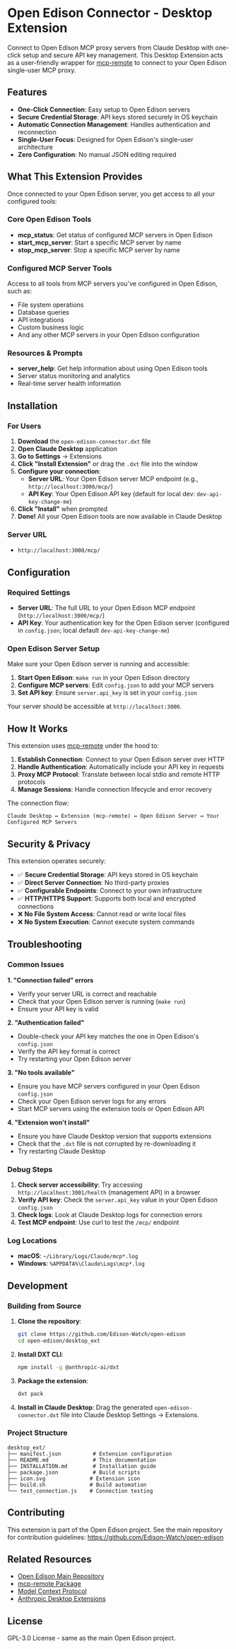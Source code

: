 # Open Edison Connector - Desktop Extension

Connect to Open Edison MCP proxy servers from Claude Desktop with one-click setup and secure API key management. This Desktop Extension acts as a user-friendly wrapper for [mcp-remote](https://www.npmjs.com/package/mcp-remote) to connect to your Open Edison single-user MCP proxy.

## Features

- **One-Click Connection**: Easy setup to Open Edison servers
- **Secure Credential Storage**: API keys stored securely in OS keychain
- **Automatic Connection Management**: Handles authentication and reconnection
- **Single-User Focus**: Designed for Open Edison's single-user architecture
- **Zero Configuration**: No manual JSON editing required

## What This Extension Provides

Once connected to your Open Edison server, you get access to all your configured tools:

### Core Open Edison Tools

- **mcp_status**: Get status of configured MCP servers in Open Edison
- **start_mcp_server**: Start a specific MCP server by name
- **stop_mcp_server**: Stop a specific MCP server by name

### Configured MCP Server Tools

Access to all tools from MCP servers you've configured in Open Edison, such as:

- File system operations
- Database queries
- API integrations
- Custom business logic
- And any other MCP servers in your Open Edison configuration

### Resources & Prompts

- **server_help**: Get help information about using Open Edison tools
- Server status monitoring and analytics
- Real-time server health information

## Installation

### For Users

1. **Download** the `open-edison-connector.dxt` file
2. **Open Claude Desktop** application
3. **Go to Settings** → Extensions
4. **Click "Install Extension"** or drag the `.dxt` file into the window
5. **Configure your connection**:
   - **Server URL**: Your Open Edison server MCP endpoint (e.g., `http://localhost:3000/mcp/`)
   - **API Key**: Your Open Edison API key (default for local dev: `dev-api-key-change-me`)
6. **Click "Install"** when prompted
7. **Done!** All your Open Edison tools are now available in Claude Desktop

### Server URL

- `http://localhost:3000/mcp/`

## Configuration

### Required Settings

- **Server URL**: The full URL to your Open Edison MCP endpoint (`http://localhost:3000/mcp/`)
- **API Key**: Your authentication key for the Open Edison server (configured in `config.json`; local default `dev-api-key-change-me`)

### Open Edison Server Setup

Make sure your Open Edison server is running and accessible:

1. **Start Open Edison**: `make run` in your Open Edison directory
2. **Configure MCP servers**: Edit `config.json` to add your MCP servers
3. **Set API key**: Ensure `server.api_key` is set in your `config.json`

Your server should be accessible at `http://localhost:3000`.

## How It Works

This extension uses [mcp-remote](https://www.npmjs.com/package/mcp-remote) under the hood to:

1. **Establish Connection**: Connect to your Open Edison server over HTTP
2. **Handle Authentication**: Automatically include your API key in requests
3. **Proxy MCP Protocol**: Translate between local stdio and remote HTTP protocols
4. **Manage Sessions**: Handle connection lifecycle and error recovery

The connection flow:

```
Claude Desktop ↔ Extension (mcp-remote) ↔ Open Edison Server ↔ Your Configured MCP Servers
```

## Security & Privacy

This extension operates securely:

- ✅ **Secure Credential Storage**: API keys stored in OS keychain
- ✅ **Direct Server Connection**: No third-party proxies
- ✅ **Configurable Endpoints**: Connect to your own infrastructure
- ✅ **HTTP/HTTPS Support**: Supports both local and encrypted connections
- ❌ **No File System Access**: Cannot read or write local files
- ❌ **No System Execution**: Cannot execute system commands

## Troubleshooting

### Common Issues

**1. "Connection failed" errors**

- Verify your server URL is correct and reachable
- Check that your Open Edison server is running (`make run`)
- Ensure your API key is valid

**2. "Authentication failed"**

- Double-check your API key matches the one in Open Edison's `config.json`
- Verify the API key format is correct
- Try restarting your Open Edison server

**3. "No tools available"**

- Ensure you have MCP servers configured in your Open Edison `config.json`
- Check your Open Edison server logs for any errors
- Start MCP servers using the extension tools or Open Edison API

**4. "Extension won't install"**

- Ensure you have Claude Desktop version that supports extensions
- Check that the `.dxt` file is not corrupted by re-downloading it
- Try restarting Claude Desktop

### Debug Steps

1. **Check server accessibility**: Try accessing `http://localhost:3001/health` (management API) in a browser
2. **Verify API key**: Check the `server.api_key` value in your Open Edison `config.json`
3. **Check logs**: Look at Claude Desktop logs for connection errors
4. **Test MCP endpoint**: Use curl to test the `/mcp/` endpoint

### Log Locations

- **macOS**: `~/Library/Logs/Claude/mcp*.log`
- **Windows**: `%APPDATA%\Claude\Logs\mcp*.log`

## Development

### Building from Source

1. **Clone the repository**:

   ```bash
   git clone https://github.com/Edison-Watch/open-edison
   cd open-edison/desktop_ext
   ```

2. **Install DXT CLI**:

   ```bash
   npm install -g @anthropic-ai/dxt
   ```

3. **Package the extension**:

   ```bash
   dxt pack
   ```

4. **Install in Claude Desktop**:
   Drag the generated `open-edison-connector.dxt` file into Claude Desktop Settings → Extensions.

### Project Structure

```
desktop_ext/
├── manifest.json          # Extension configuration
├── README.md              # This documentation
├── INSTALLATION.md        # Installation guide
├── package.json           # Build scripts
├── icon.svg              # Extension icon
├── build.sh              # Build automation
└── test_connection.js    # Connection testing
```

## Contributing

This extension is part of the Open Edison project. See the main repository for contribution guidelines:
<https://github.com/Edison-Watch/open-edison>

## Related Resources

- [Open Edison Main Repository](https://github.com/Edison-Watch/open-edison)
- [mcp-remote Package](https://www.npmjs.com/package/mcp-remote)
- [Model Context Protocol](https://modelcontextprotocol.io/)
- [Anthropic Desktop Extensions](https://support.anthropic.com/en/articles/10949351-getting-started-with-local-mcp-servers-on-claude-desktop)

## License

GPL-3.0 License - same as the main Open Edison project.
